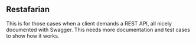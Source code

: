 ## Restafarian

This is for those cases when a client demands a REST API, all nicely documented with Swagger.
This needs more documentation and test cases to show how it works.
